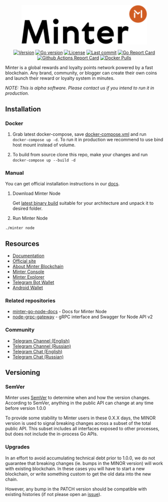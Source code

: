 <p align="center" background="black"><img src="minter-logo.svg" width="400"></p>

<p align="center">
<a href="https://github.com/MinterTeam/minter-go-node/releases/latest"><img src="https://img.shields.io/github/tag/MinterTeam/minter-go-node.svg" alt="Version"></a>
<a href="https://github.com/moovweb/gvm"><img src="https://img.shields.io/badge/go-1.15-blue.svg" alt="Go version"></a>
<a href="https://github.com/MinterTeam/minter-go-node/blob/master/LICENSE"><img src="https://img.shields.io/github/license/MinterTeam/minter-go-node.svg" alt="License"></a>
<a href="https://github.com/MinterTeam/minter-go-node/commits/master"><img src="https://img.shields.io/github/last-commit/MinterTeam/minter-go-node.svg" alt="Last commit"></a>
<a href="https://goreportcard.com/report/github.com/MinterTeam/minter-go-node"><img src="https://goreportcard.com/badge/github.com/MinterTeam/minter-go-node" alt="Go Report Card"></a>
<a href="https://github.com/MinterTeam/minter-go-node/actions"><img src="https://github.com/MinterTeam/minter-go-node/workflows/docker/badge.svg" alt="Github Actions Report Card"></a>
<a href="https://hub.docker.com/r/minterteam/minter"><img alt="Docker Pulls" src="https://img.shields.io/docker/pulls/minterteam/minter"></a>
</p>

Minter is a global rewards and loyalty points network powered by a fast blockchain. Any brand, community, or blogger can
create their own coins and launch their reward or loyalty system in minutes.

_NOTE: This is alpha software. Please contact us if you intend to run it in production._

## Installation

### Docker

1. Grab latest docker-compose,
   save <a href="https://raw.githubusercontent.com/MinterTeam/minter-go-node/master/docker-compose.yml">
   docker-compose.yml</a> and run ```docker-compose up -d```. To run it in production we recommend to use bind host
   mount instead of volume.

2. To build from source clone this repo, make your changes and run ```docker-compose up --build -d```

### Manual

You can get official installation instructions in our [docs](https://docs.minter.network/#section/Install-Minter).

1. Download Minter Node

   Get [latest binary build](https://github.com/MinterTeam/minter-go-node/releases) suitable for your architecture and
   unpack it to desired folder.

2. Run Minter Node

```bash
./minter node
```

## Resources

- [Documentation](https://docs.minter.network)
- [Official site](https://minter.network)
- [About Minter Blockchain](https://about.minter.network)
- [Minter Console](https://console.minter.network)
- [Minter Explorer](https://explorer.minter.network/)
- [Telegram Bot Wallet](https://t.me/BipWallet_Bot)
- [Android Wallet](https://play.google.com/store/apps/details?id=network.minter.bipwallet)

### Related repositories

- [minter-go-node-docs](https://github.com/MinterTeam/minter-go-node-docs) - Docs for Minter Node
- [node-grpc-gateway](https://github.com/MinterTeam/node-grpc-gateway) - gRPC interface and Swagger for Node API v2

### Community

- [Telegram Channel (English)](https://t.me/MinterTeam)
- [Telegram Channel (Russian)](https://t.me/MinterNetwork)
- [Telegram Chat (English)](http://t.me/joinchat/EafyERJSJZJ-nwH_139jLQ)
- [Telegram Chat (Russian)](https://t.me/joinchat/EafyEVD-HEOxDcv8YyaqNg)

## Versioning

### SemVer

Minter uses [SemVer](http://semver.org/) to determine when and how the version changes. According to SemVer, anything in
the public API can change at any time before version 1.0.0

To provide some stability to Minter users in these 0.X.X days, the MINOR version is used to signal breaking changes
across a subset of the total public API. This subset includes all interfaces exposed to other processes, but does not
include the in-process Go APIs.

### Upgrades

In an effort to avoid accumulating technical debt prior to 1.0.0, we do not guarantee that breaking changes (ie. bumps
in the MINOR version)
will work with existing blockchain. In these cases you will have to start a new blockchain, or write something custom to
get the old data into the new chain.

However, any bump in the PATCH version should be compatible with existing histories
(if not please open an [issue](https://github.com/MinterTeam/minter-go-node/issues)).
